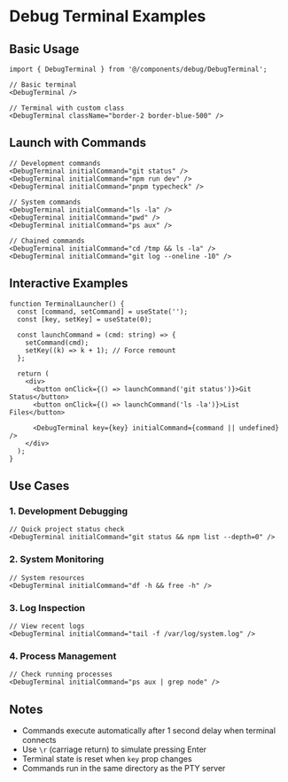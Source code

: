 # Debug Terminal Examples

## Basic Usage

```tsx
import { DebugTerminal } from '@/components/debug/DebugTerminal';

// Basic terminal
<DebugTerminal />

// Terminal with custom class
<DebugTerminal className="border-2 border-blue-500" />
```

## Launch with Commands

```tsx
// Development commands
<DebugTerminal initialCommand="git status" />
<DebugTerminal initialCommand="npm run dev" />
<DebugTerminal initialCommand="pnpm typecheck" />

// System commands
<DebugTerminal initialCommand="ls -la" />
<DebugTerminal initialCommand="pwd" />
<DebugTerminal initialCommand="ps aux" />

// Chained commands
<DebugTerminal initialCommand="cd /tmp && ls -la" />
<DebugTerminal initialCommand="git log --oneline -10" />
```

## Interactive Examples

```tsx
function TerminalLauncher() {
  const [command, setCommand] = useState('');
  const [key, setKey] = useState(0);

  const launchCommand = (cmd: string) => {
    setCommand(cmd);
    setKey((k) => k + 1); // Force remount
  };

  return (
    <div>
      <button onClick={() => launchCommand('git status')}>Git Status</button>
      <button onClick={() => launchCommand('ls -la')}>List Files</button>

      <DebugTerminal key={key} initialCommand={command || undefined} />
    </div>
  );
}
```

## Use Cases

### 1. Development Debugging

```tsx
// Quick project status check
<DebugTerminal initialCommand="git status && npm list --depth=0" />
```

### 2. System Monitoring

```tsx
// System resources
<DebugTerminal initialCommand="df -h && free -h" />
```

### 3. Log Inspection

```tsx
// View recent logs
<DebugTerminal initialCommand="tail -f /var/log/system.log" />
```

### 4. Process Management

```tsx
// Check running processes
<DebugTerminal initialCommand="ps aux | grep node" />
```

## Notes

- Commands execute automatically after 1 second delay when terminal connects
- Use `\r` (carriage return) to simulate pressing Enter
- Terminal state is reset when `key` prop changes
- Commands run in the same directory as the PTY server
